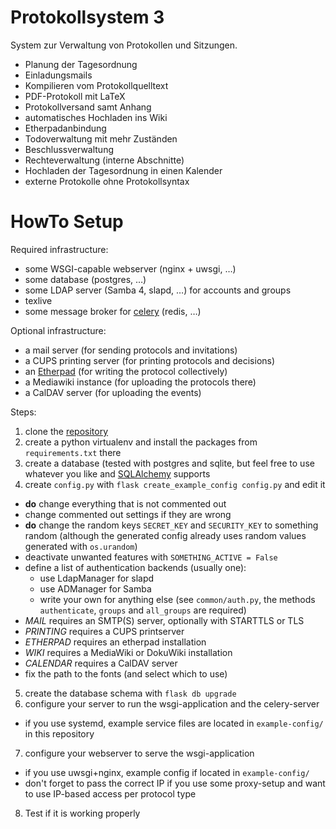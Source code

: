 # Protokollsystem 3

System zur Verwaltung von Protokollen und Sitzungen.

* Planung der Tagesordnung
* Einladungsmails
* Kompilieren vom Protokollquelltext
* PDF-Protokoll mit LaTeX
* Protokollversand samt Anhang
* automatisches Hochladen ins Wiki
* Etherpadanbindung
* Todoverwaltung mit mehr Zuständen
* Beschlussverwaltung
* Rechteverwaltung (interne Abschnitte)
* Hochladen der Tagesordnung in einen Kalender
* externe Protokolle ohne Protokollsyntax

# HowTo Setup

Required infrastructure:

* some WSGI-capable webserver (nginx + uwsgi, …)
* some database (postgres, …)
* some LDAP server (Samba 4, slapd, …) for accounts and groups
* texlive
* some message broker for [celery](http://docs.celeryproject.org/en/latest/getting-started/brokers/) (redis, …)

Optional infrastructure:

* a mail server (for sending protocols and invitations)
* a CUPS printing server (for printing protocols and decisions)
* an [Etherpad](https://github.com/ether/etherpad-lite) (for writing the protocol collectively)
* a Mediawiki instance (for uploading the protocols there)
* a CalDAV server (for uploading the events)

Steps:

1. clone the [repository](https://git.fsmpi.rwth-aachen.de/protokollsystem/proto3)
2. create a python virtualenv and install the packages from `requirements.txt` there
3. create a database (tested with postgres and sqlite, but feel free to use whatever you like and [SQLAlchemy](http://docs.sqlalchemy.org/en/latest/dialects/index.html) supports
4. create `config.py` with `flask create_example_config config.py` and edit it
  * **do** change everything that is not commented out
  * change commented out settings if they are wrong
  * **do** change the random keys `SECRET_KEY` and `SECURITY_KEY` to something random (although the generated config already uses random values generated with `os.urandom`)
  * deactivate unwanted features with `SOMETHING_ACTIVE = False`
  * define a list of authentication backends (usually one):
    - use LdapManager for slapd
    - use ADManager for Samba
    - write your own for anything else (see `common/auth.py`, the methods `authenticate`, `groups` and `all_groups` are required)
  * *MAIL* requires an SMTP(S) server, optionally with STARTTLS or TLS
  * *PRINTING* requires a CUPS printserver
  * *ETHERPAD* requires an etherpad installation
  * *WIKI* requires a MediaWiki or DokuWiki installation
  * *CALENDAR* requires a CalDAV server
  * fix the path to the fonts (and select which to use)
5. create the database schema with `flask db upgrade`
6. configure your server to run the wsgi-application and the celery-server
  * if you use systemd, example service files are located in `example-config/` in this repository
7. configure your webserver to serve the wsgi-application
  * if you use uwsgi+nginx, example config if located in `example-config/`
  * don't forget to pass the correct IP if you use some proxy-setup and want to use IP-based access per protocol type
8. Test if it is working properly
